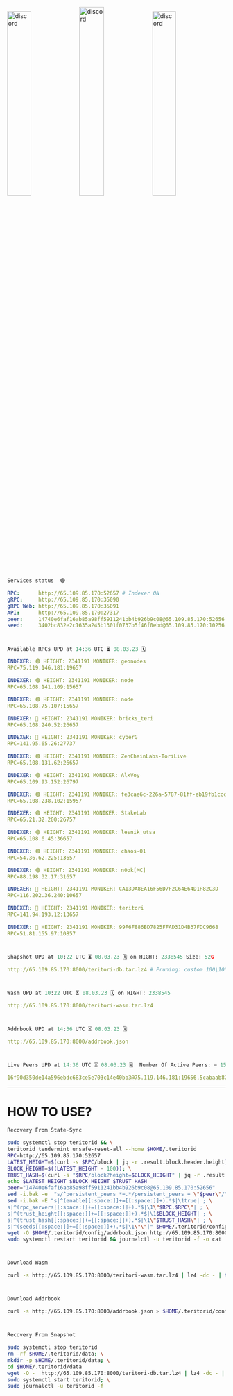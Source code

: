 [<img src='https://user-images.githubusercontent.com/83868103/215836529-812ac1b8-029f-4f5d-bb72-8539c308b0f4.png' alt='discord'  width='33%'>](https://github.com/romanv1812/Teritori/blob/main/data/mainnet_guide.md)[<img src='https://user-images.githubusercontent.com/83868103/215836572-1ace2f52-bfa5-452a-a9bd-1382169bc8f2.png' alt='discord'  width='33.39%'>](https://restake.app/teritori/torivaloper1qy38xmcrnht0kt5c5fryvl8llrpdwer6atxj5u/stake)[<img src='https://user-images.githubusercontent.com/83868103/215836599-cb1990d2-2e43-4fc2-898a-c373bcb64677.png' alt='discord'  width='33%'>](https://restake.app/teritori/torivaloper1qy38xmcrnht0kt5c5fryvl8llrpdwer6atxj5u/stake)
```python
Services status  🟢
```
```YAML
RPC:      http://65.109.85.170:52657 # Indexer ON
gRPC:     http://65.109.85.170:35090
gRPC Web: http://65.109.85.170:35091
API:      http://65.109.85.170:27317
peer:     14740e6faf16ab85a98ff5911241bb4b926b9c08@65.109.85.170:52656
seed:     3402bc832e2c1635a245b1301f0737b5f46f0ebd@65.109.85.170:10256
```
#
```python
Available RPCs UPD at 14:36 UTC ⏳ 08.03.23 🗓️ 
```
```YAML
INDEXER: 🟢 HEIGHT: 2341191 MONIKER: geonodes
RPC=75.119.146.181:19657

INDEXER: 🟢 HEIGHT: 2341191 MONIKER: node
RPC=65.108.141.109:15657

INDEXER: 🟢 HEIGHT: 2341191 MONIKER: node
RPC=65.108.75.107:15657

INDEXER: 🔴 HEIGHT: 2341191 MONIKER: bricks_teri
RPC=65.108.240.52:26657

INDEXER: 🔴 HEIGHT: 2341191 MONIKER: cyberG
RPC=141.95.65.26:27737

INDEXER: 🟢 HEIGHT: 2341191 MONIKER: ZenChainLabs-ToriLive
RPC=65.108.131.62:26657

INDEXER: 🟢 HEIGHT: 2341191 MONIKER: AlxVoy
RPC=65.109.93.152:26797

INDEXER: 🟢 HEIGHT: 2341191 MONIKER: fe3cae6c-226a-5787-81ff-eb19fb1cccce
RPC=65.108.238.102:15957

INDEXER: 🟢 HEIGHT: 2341191 MONIKER: StakeLab
RPC=65.21.32.200:26757

INDEXER: 🟢 HEIGHT: 2341191 MONIKER: lesnik_utsa
RPC=65.108.6.45:36657

INDEXER: 🟢 HEIGHT: 2341191 MONIKER: chaos-01
RPC=54.36.62.225:13657

INDEXER: 🟢 HEIGHT: 2341191 MONIKER: n0ok[MC]
RPC=88.198.32.17:31657

INDEXER: 🔴 HEIGHT: 2341191 MONIKER: CA13DA8EA16F56D7F2C64E64D1F82C3D
RPC=116.202.36.240:10657

INDEXER: 🔴 HEIGHT: 2341191 MONIKER: teritori
RPC=141.94.193.12:13657

INDEXER: 🔴 HEIGHT: 2341191 MONIKER: 99F6F886BD7825FFAD31D4B37FDC9668
RPC=51.81.155.97:10857

```
#
```python
Shapshot UPD at 10:22 UTC ⏳ 08.03.23 🗓️ on HIGHT: 2338545 Size: 52G
```
```YAML
http://65.109.85.170:8000/teritori-db.tar.lz4 # Pruning: custom 100\10\100 Indexer kv
```
#
```python
Wasm UPD at 10:22 UTC ⏳ 08.03.23 🗓️ on HIGHT: 2338545
```
```YAML
http://65.109.85.170:8000/teritori-wasm.tar.lz4
```
#
```python
Addrbook UPD at 14:36 UTC ⏳ 08.03.23 🗓️ 
```
```YAML
http://65.109.85.170:8000/addrbook.json
```
#
```python
Live Peers UPD at 14:36 UTC ⏳ 08.03.23 🗓️  Number Of Active Peers: = 15
```
```YAML
16f90d350de14a596ebdc683ce5e703c14e40bb3@75.119.146.181:19656,5cabaab828aea4bcc60e20c5a87b469c43023557@65.108.141.109:15656,4cef2b81f82420434c6ce0dc43ca04ad18ef773f@65.108.75.107:15656,a57b53a46e6f473b42a6db6e0c0f216b1611efcb@65.108.240.52:26656,e3b906fefa58783395fcf72086c698707908a558@141.95.65.26:27736,8e9624292123624e4eddc3f43189f08a0424127e@65.108.131.62:26656,6ef7a8bc7a3cc0856594f12570e8f2282a099dcf@65.109.93.152:26796,2b4f46e601fb4ede2a0c98976337e3afdaa50dac@65.108.238.102:15956,a06fbbb9ace823ae28a696a91daa2d0644653c28@65.21.32.200:26756,46b7ae20e3cc4264076a91c3601f3894a021a80d@65.108.6.45:36656,10a19941e819a9a89873398b1d52794929d245a0@54.36.62.225:13656,e3374c3d25a36f06662fa150043e5e6529d11570@88.198.32.17:31656,d40face481bc00a617d9a29c39be412a776e28c2@116.202.36.240:10656,317d9a102d4a04337c65571c18df0e98269dce87@141.94.193.12:13656,3bd3a20d7c8a26a20927289a7a6bffecf71de53e@51.81.155.97:10856
```
---
# HOW TO USE?
```python
Recovery From State-Sync
```
```bash
sudo systemctl stop teritorid && \
teritorid tendermint unsafe-reset-all --home $HOME/.teritorid
RPC=http://65.109.85.170:52657
LATEST_HEIGHT=$(curl -s $RPC/block | jq -r .result.block.header.height); \
BLOCK_HEIGHT=$((LATEST_HEIGHT - 100)); \
TRUST_HASH=$(curl -s "$RPC/block?height=$BLOCK_HEIGHT" | jq -r .result.block_id.hash)
echo $LATEST_HEIGHT $BLOCK_HEIGHT $TRUST_HASH
peer="14740e6faf16ab85a98ff5911241bb4b926b9c08@65.109.85.170:52656"
sed -i.bak -e  "s/^persistent_peers *=.*/persistent_peers = \"$peer\"/" $HOME/.teritorid/config/config.toml
sed -i.bak -E "s|^(enable[[:space:]]+=[[:space:]]+).*$|\1true| ; \
s|^(rpc_servers[[:space:]]+=[[:space:]]+).*$|\1\"$RPC,$RPC\"| ; \
s|^(trust_height[[:space:]]+=[[:space:]]+).*$|\1$BLOCK_HEIGHT| ; \
s|^(trust_hash[[:space:]]+=[[:space:]]+).*$|\1\"$TRUST_HASH\"| ; \
s|^(seeds[[:space:]]+=[[:space:]]+).*$|\1\"\"|" $HOME/.teritorid/config/config.toml
wget -O $HOME/.teritorid/config/addrbook.json http://65.109.85.170:8000/addrbook.json
sudo systemctl restart teritorid && journalctl -u teritorid -f -o cat
```
#
```python
Download Wasm
```
```bash
curl -s http://65.109.85.170:8000/teritori-wasm.tar.lz4 | lz4 -dc - | tar -xf - -C $HOME/.teritorid/data
```
#
```python
Download Addrbook
```
```bash
curl -s http://65.109.85.170:8000/addrbook.json > $HOME/.teritorid/config/addrbook.json
```
#
```python
Recovery From Snapshot
```
```bash
sudo systemctl stop teritorid
rm -rf $HOME/.teritorid/data; \
mkdir -p $HOME/.teritorid/data; \
cd $HOME/.teritorid/data
wget -O -  http://65.109.85.170:8000/teritori-db.tar.lz4 | lz4 -dc - | tar -xf - -C $HOME/.teritorid
sudo systemctl start teritorid; \
sudo journalctl -u teritorid -f
```
